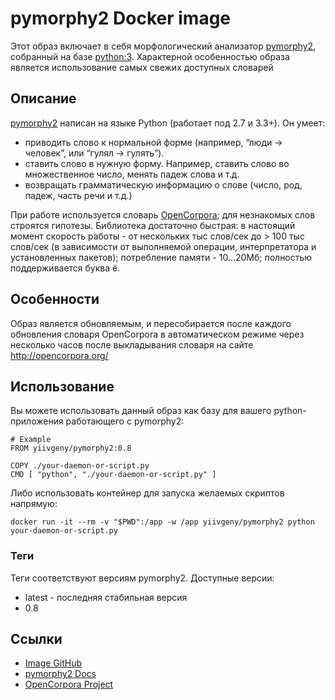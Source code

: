 # pymorphy2 Docker image

Этот образ включает в себя морфологический анализатор [pymorphy2](http://pymorphy2.readthedocs.io/), собранный на базе [python:3](https://hub.docker.com/_/python/).
Характерной особенностью образа является использование самых свежих доступных словарей

## Описание
[pymorphy2](http://pymorphy2.readthedocs.io/) написан на языке Python (работает под 2.7 и 3.3+). Он умеет:

* приводить слово к нормальной форме (например, “люди -> человек”, или “гулял -> гулять”).
* ставить слово в нужную форму. Например, ставить слово во множественное число, менять падеж слова и т.д.
* возвращать грамматическую информацию о слове (число, род, падеж, часть речи и т.д.)

При работе используется словарь [OpenCorpora](http://opencorpora.org/); для незнакомых слов строятся гипотезы. Библиотека достаточно быстрая: в настоящий момент скорость работы - от нескольких тыс слов/сек до > 100 тыс слов/сек (в зависимости от выполняемой операции, интерпретатора и установленных пакетов); потребление памяти - 10...20Мб; полностью поддерживается буква ё.

## Особенности
Образ является обновляемым, и пересобирается после каждого обновления словаря OpenCorpora в автоматическом режиме через несколько часов после выкладывания словаря на сайте http://opencorpora.org/

## Использование
Вы можете использовать данный образ как базу для вашего python-приложения работающего с pymorphy2:
```
# Example
FROM yiivgeny/pymorphy2:0.8

COPY ./your-daemon-or-script.py
CMD [ "python", "./your-daemon-or-script.py" ]
```

Либо использовать контейнер для запуска желаемых скриптов напрямую:

`docker run -it --rm -v "$PWD":/app -w /app yiivgeny/pymorphy2 python your-daemon-or-script.py`

### Теги
Теги соответствуют версиям pymorphy2. Доступные версии:
* latest - последняя стабильная версия
* 0.8

## Ссылки
* [Image GitHub](https://github.com/Yiivgeny/pymorphy2-docker)
* [pymorphy2 Docs](http://pymorphy2.readthedocs.io/)
* [OpenCorpora Project](http://opencorpora.org/)